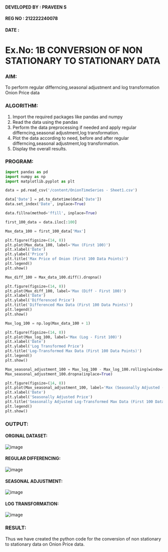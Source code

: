 #### DEVELOPED BY : PRAVEEN S
#### REG NO : 212222240078
#### DATE : 

# Ex.No: 1B                     CONVERSION OF NON STATIONARY TO STATIONARY DATA

### AIM:
To perform regular differncing,seasonal adjustment and log transformation Onion Price data
### ALGORITHM:
1. Import the required packages like pandas and numpy
2. Read the data using the pandas
3. Perform the data preprocessing if needed and apply regular differncing,seasonal adjustment,log transformation.
4. Plot the data according to need, before and after regular differncing,seasonal adjustment,log transformation.
5. Display the overall results.
### PROGRAM:

```py
import pandas as pd
import numpy as np
import matplotlib.pyplot as plt

data = pd.read_csv('/content/OnionTimeSeries - Sheet1.csv')

data['Date'] = pd.to_datetime(data['Date']) 
data.set_index('Date', inplace=True) 

data.fillna(method='ffill', inplace=True)

first_100_data = data.iloc[:100]

Max_data_100 = first_100_data['Max']

plt.figure(figsize=(14, 8))
plt.plot(Max_data_100, label='Max (First 100)')
plt.xlabel('Date')
plt.ylabel('Price')
plt.title('Max Price of Onion (First 100 Data Points)')
plt.legend()
plt.show()

Max_diff_100 = Max_data_100.diff().dropna()

plt.figure(figsize=(14, 8))
plt.plot(Max_diff_100, label='Max (Diff - First 100)')
plt.xlabel('Date')
plt.ylabel('Differenced Price')
plt.title('Differenced Max Data (First 100 Data Points)')
plt.legend()
plt.show()

Max_log_100 = np.log(Max_data_100 + 1)

plt.figure(figsize=(14, 8))
plt.plot(Max_log_100, label='Max (Log - First 100)')
plt.xlabel('Date')
plt.ylabel('Log Transformed Price')
plt.title('Log-Transformed Max Data (First 100 Data Points)')
plt.legend()
plt.show()

Max_seasonal_adjustment_100 = Max_log_100 - Max_log_100.rolling(window=7).mean()
Max_seasonal_adjustment_100.dropna(inplace=True)

plt.figure(figsize=(14, 8))
plt.plot(Max_seasonal_adjustment_100, label='Max (Seasonally Adjusted - First 100)')
plt.xlabel('Date')
plt.ylabel('Seasonally Adjusted Price')
plt.title('Seasonally Adjusted Log-Transformed Max Data (First 100 Data Points)')
plt.legend()
plt.show()

```

### OUTPUT:

#### ORGINAL DATASET:
![image](https://github.com/user-attachments/assets/42592bed-fbf3-4cd0-b1cf-b182e4bf88ef)



#### REGULAR DIFFERENCING:
![image](https://github.com/user-attachments/assets/d4f7ac0b-f7b0-4526-b203-495efc6bcc10)



#### SEASONAL ADJUSTMENT:
![image](https://github.com/user-attachments/assets/a3481461-1d47-425b-9de5-c84b95509290)


#### LOG TRANSFORMATION:

![image](https://github.com/user-attachments/assets/3fc0146c-785c-4259-9424-4b7cdc16c0a2)


### RESULT:
Thus we have created the python code for the conversion of non stationary to stationary data on Onion Price
data.
